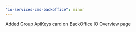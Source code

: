 ```yaml
---
"io-services-cms-backoffice": minor
---
```


Added Group ApiKeys card on BackOffice IO Overview page
